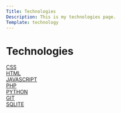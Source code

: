 ```yaml
---
Title: Technologies
Description: This is my technologies page.
Template: technology
---
```


Technologies
==========================

<div class="box1">
<a href="%base_url%?technology/css">CSS</a>
</div>

<div class="box2">
<a href="%base_url%?technology/html">HTML</a>
</div>

<div class="box3">
<a href="%base_url%?technology/javascript">JAVASCRIPT</a>
</div>

<div class="box2">
<a href="%base_url%?technology/php">PHP</a>
</div>

<div class="box1">
<a href="%base_url%?technology/python">PYTHON</a>
</div>

<div class="box1">
<a href="%base_url%?technology/git">GIT</a>
</div>

<div class="box2">
<a href="%base_url%?technology/sqlite">SQLITE</a>
</div>